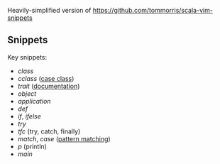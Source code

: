 Heavily-simplified version of https://github.com/tommorris/scala-vim-snippets

Snippets
--------

Key snippets:

  * <var>class</var>
  * <var>cclass</var> ([case class](http://www.scala-lang.org/node/107))
  * <var>trait</var> ([documentation](http://www.scala-lang.org/node/126))
  * <var>object</var>
  * <var>application</var>
  * <var>def</var>
  * <var>if</var>, <var>ifelse</var>
  * <var>try</var>
  * <var>tfc</var> (try, catch, finally)
  * <var>match</var>, <var>case</var> ([pattern matching](http://www.scala-lang.org/node/120))
  * <var>p</var> (println)
  * <var>main</var>
